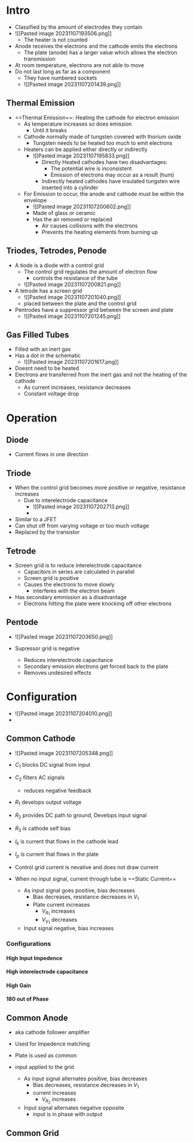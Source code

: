 
# Intro

- Classified by the amount of electrodes they contain
- ![[Pasted image 20231107193506.png]]
	- The heater is not counted
- Anode receives the electrons and the cathode emits the electrons
	- The plate (anode) has a larger value which allows the electron transmission
- At room temperature, electrons are not able to move
- Do not last long as far as a component
	- They have numbered sockets
	- ![[Pasted image 20231107201439.png]] 

## Thermal Emission

- ==Thermal Emission==: Heating the cathode for electron emission
	- As temperature increases so does emission
		- Until it breaks
	- Cathode normally made of tungsten covered with thorium oxide
		- Tungsten needs to be heated too much to emit electrons
	- Heaters can be applied either directly or indirectly
		- ![[Pasted image 20231107195833.png]] 
			- Directly Heated cathodes have two disadvantages:
				- The potential wire is inconsistent
				- Emission of electrons may occur as a result (hum)
			- Indirectly heated cathodes have insulated tungsten wire inserted into a cylinder 
	- For Emission to occur, the anode and cathode must be within the envelope
		- ![[Pasted image 20231107200602.png]] 
		- Made of glass or ceramic
		- Has the air removed or replaced
			- Air causes collisions with the electrons
			- Prevents the heating elements from burning up

## Triodes, Tetrodes, Penode

- A tiode is a diode with a control grid
	- The control grid regulates the amount of electron flow
		- controls the resistance of the tube
	- ![[Pasted image 20231107200821.png]] 
- A tetrode has a screen grid
	- ![[Pasted image 20231107201040.png]] 
	- placed between the plate and the control grid
- Pentrodes have a suppressor grid between the screen and plate
	- ![[Pasted image 20231107201245.png]] 

## Gas Filled Tubes

- Filled with an inert gas
- Has a dot in the schematic
	- ![[Pasted image 20231107201617.png]] 
- Doesnt need to be heated
- Electrons are transferred from the inert gas and not the heating of the cathode
	- As current increases, resistance decreases
	- Constant voltage drop

# Operation

## Diode

- Current flows in one direction

## Triode

- When the control grid becomes more positive or negative, resistance increases
	- Due to interelectrode capacitance
		- ![[Pasted image 20231107202713.png]] 
		- 
- Similar to a JFET
- Can shut off from varying voltage or too much voltage
- Replaced by the transistor

## Tetrode

- Screen grid is to reduce interelectrode capacitance
	- Capacitors in series are calculated in parallel
	- Screen grid is positive
	- Causes the electrons to move slowly
		- interferes with the electron beam
- Has secondary emmission as a disadvantage
	- Electrons hitting the plate were knocking off other electrons

## Pentode

- ![[Pasted image 20231107203650.png]] 

- Supressor grid is negative
	- Reduces interelectrode capacitance
	- Secondary emission electrons get forced back to the plate
	- Removes undesired effects

# Configuration

- ![[Pasted image 20231107204010.png]]
- 
## Common Cathode

- ![[Pasted image 20231107205348.png]] 

- $C_1$ blocks DC signal from input
- $C_2$ filters AC signals
	- reduces negative feedback
- $R_1$ develops output voltage
- $R_2$ provides DC path to ground, Develops input signal
- $R_3$ is cathode self bias
- $I_k$ is current that flows in the cathode lead
- $I_p$ is current that flows in the plate
- Control grid current is nevative and does not draw current

- When no input signal, current through tube is ==Static Current== 
	- As input signal goes positive, bias decreases
		- Bias decreases, resistance decreases in $V_1$
		- Plate current increases
			- $V_{R_1}$ increases
			- $V_{V_1}$ decreases
	- Input signal negative, bias increases

### Configurations
#### High Input Impedence
#### High interelectrode capacitance
#### High Gain
#### 180 out of Phase 

## Common Anode

- aka cathode follower amplifier
- Used for Impedence matching
- Plate is used as common
- input applied to the grid

	-  As input signal alternates positive, bias decreases
		- Bias decreases, resistance decreases in $V_1$
		- current increases
			- $V_{R_2}$ increases
	- Input signal alternates negative opposite
		- input is in phase with output


## Common Grid
